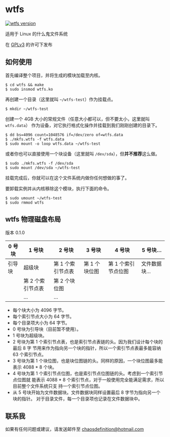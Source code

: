 # wtfs
[![wtfs version](https://badge.fury.io/gh/chaosdefinition%2Fwtfs.svg)](http://badge.fury.io/gh/chaosdefinition%2Fwtfs)

适用于 Linux 的什么鬼文件系统

在 [GPLv3](https://github.com/chaosdefinition/wtfs/blob/master/LICENSE.txt) 的许可下发布

## 如何使用
首先编译整个项目，并将生成的模块加载至内核。
```Shell
$ cd wtfs && make
$ sudo insmod wtfs.ko
```

再创建一个目录（这里就叫 `~/wtfs-test`）作为挂载点。
```Shell
$ mkdir ~/wtfs-test
```

创建一个 4GB 大小的常规文件（任意大小都可以，但不要太小，这里就叫 `wtfs.data`）
作为设备，对它执行格式化操作并挂载到我们刚刚创建的目录下。
```Shell
$ dd bs=4096 count=1048576 if=/dev/zero of=wtfs.data
$ ./mkfs.wtfs -f wtfs.data
$ sudo mount -o loop wtfs.data ~/wtfs-test
```
或者你也可以直接使用一个块设备（这里就叫 `/dev/sda`），但**并不推荐**这么做。
```Shell
$ sudo ./mkfs.wtfs -f /dev/sda
$ sudo mount /dev/sda ~/wtfs-test
```

挂载完成后，你就可以在这个文件系统内做你任何想做的事了。

要卸载实例并从内核移除这个模块，执行下面的命令。
```Shell
$ sudo umount ~/wtfs-test
$ sudo rmmod wtfs
```

## wtfs 物理磁盘布局
版本 0.1.0

0 号块 | 1 号块 | 2 号块 | 3 号块 | 4 号块 | 5 号块… |
------ | ------ | ------ | ------ | ------ | ------- |
引导块 | 超级块 | 第 1 个索引节点表 | 第 1 个块位图 | 第 1 个索引节点位图 | 文件数据块…
 | | 第 2 个索引节点表 | 第 2 个块位图 | |
 | | … | … | |

* 每个块大小为 4096 字节。
* 每个索引节点大小为 64 字节。
* 每个目录项大小为 64 字节。
* 0 号块为引导块（目前暂不使用）。
* 1 号块为超级块。
* 2 号块为第 1 个索引节点表，也是索引节点表链的头。因为我们设计每个块的最后 8 字
节用来作为指向另一个块的指针，所以一个索引节点表最多能容纳 63 个索引节点。
* 3 号块为第 1 个块位图，也是块位图链的头。同样的原因，一个块位图最多能表示
 4088 * 8 个块。
* 4 号块为第 1 个索引节点位图，也是索引节点位图链的头。考虑到一个索引节点位图就
能表示 4088 * 8 个索引节点，对于一般使用完全能满足需求，所以目前整个文件系统只支
持一个索引节点位图。
* 从 5 号块开始为文件数据块。文件数据块同样设置最后 8 字节为指向另一个块的指针。
对于目录文件，每一个目录项也记录在文件数据块中。

## 联系我
如果有任何问题或建议，请发送邮件至 chaosdefinition@hotmail.com
